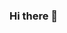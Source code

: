 ### Hi there 👋

<!--
**PamelaSCB/PamelaSCB** is a ✨ _special_ ✨ repository because its `README.md` (this file) appears on your GitHub profile.

Here are some ideas to get you started:

- 🔭 I’m Pamela Santa Cruz
- 🌱 I’m currently learning React
- 👯 I’m looking to collaborate on ...
- 🤔 I’m looking for help with ...
- 💬 Ask me about HTML, CSS, JavaScript,React
- 📫 How to reach me: ...
- 😄 Pronouns: ...
- ⚡ Fun fact: ...
-->
